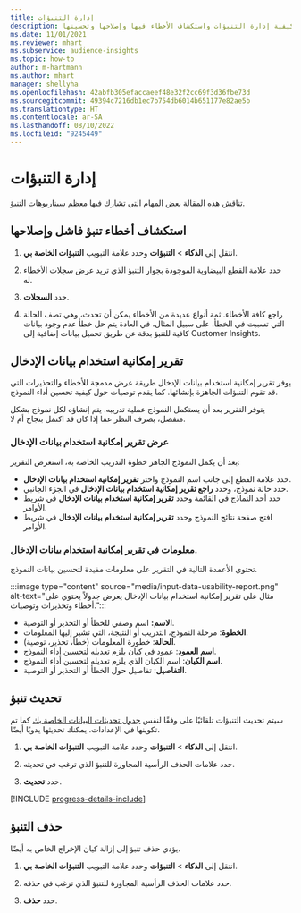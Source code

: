 ```yaml
---
title: إدارة التنبؤات
description: تعرف على كيفية إدارة التنبؤات واستكشاف الأخطاء فيها وإصلاحها وتحسينها.
ms.date: 11/01/2021
ms.reviewer: mhart
ms.subservice: audience-insights
ms.topic: how-to
author: m-hartmann
ms.author: mhart
manager: shellyha
ms.openlocfilehash: 42abfb305efaccaeef48e32f2cc69f3d36fbe73d
ms.sourcegitcommit: 49394c7216db1ec7b754db6014b651177e82ae5b
ms.translationtype: HT
ms.contentlocale: ar-SA
ms.lasthandoff: 08/10/2022
ms.locfileid: "9245449"
---
```

# <a name="manage-predictions"></a>إدارة التنبؤات

تناقش هذه المقالة بعض المهام التي تشارك فيها معظم سيناريوهات التنبؤ.

## <a name="troubleshoot-a-failed-prediction"></a>استكشاف أخطاء تنبؤ فاشل وإصلاحها

1. انتقل إلى **الذكاء** > **التنبؤات** وحدد علامة التبويب **التنبؤات الخاصة بي‬**.

1. حدد علامة القطع البيضاوية الموجودة بجوار التنبؤ الذي تريد عرض سجلات الأخطاء له.

1. حدد **السجلات‏‎**.

1. راجع كافة الأخطاء. ثمة أنواع عديدة من الأخطاء يمكن أن تحدث، وهي تصف الحالة التي تسببت في الخطأ. على سبيل المثال، في العادة يتم حل خطأ عدم وجود بيانات كافية للتنبؤ بدقة عن طريق تحميل بيانات إضافية إلى Customer Insights.

## <a name="input-data-usability-report"></a>تقرير إمكانية استخدام بيانات الإدخال

يوفر تقرير إمكانية استخدام بيانات الإدخال طريقة عرض مدمجة للأخطاء والتحذيرات التي قد تقوم التنبؤات الجاهزة بإنشائها. كما يقدم توصيات حول كيفية تحسين أداء النموذج.

يتوفر التقرير بعد أن يستكمل النموذج عملية تدريبه. يتم إنشاؤه لكل نموذج بشكل منفصل، بصرف النظر عما إذا كان قد اكتمل بنجاح أم لا.

### <a name="view-the-input-data-usability-report"></a>عرض تقرير إمكانية استخدام بيانات الإدخال

بعد أن يكمل النموذج الجاهز خطوة التدريب الخاصة به، استعرض التقرير:
- حدد علامة القطع إلى جانب اسم النموذج واختر **تقرير إمكانية استخدام بيانات الإدخال**.
- حدد حالة نموذج، وحدد **راجع تقرير إمكانية استخدام بيانات الإدخال‬** في الجزء الجانبي.
- حدد أحد النماذج في القائمة وحدد **تقرير إمكانية استخدام بيانات الإدخال** في شريط الأوامر.
- افتح صفحة نتائج النموذج وحدد **تقرير إمكانية استخدام بيانات الإدخال** في شريط الأوامر.

### <a name="information-in-the-input-data-usability-report"></a>معلومات في تقرير إمكانية استخدام بيانات الإدخال‬.

تحتوي الأعمدة التالية في التقرير على معلومات مفيدة لتحسين بيانات النموذج.

:::image type="content" source="media/input-data-usability-report.png" alt-text="مثال على تقرير إمكانية استخدام بيانات الإدخال يعرض جدولاً يحتوي على أخطاء وتحذيرات وتوصيات.":::

- **الاسم:** اسم وصفي للخطأ أو التحذير أو التوصية.
- **الخطوة**: مرحلة النموذج، التدريب أو النتيجة، التي تشير إليها المعلومات.
- **الحالة**: خطورة المعلومات (خطأ، تحذير، توصية).
- **اسم العمود**: عمود في كيان يلزم تعديله لتحسين أداء النموذج.
- **اسم الكيان**: اسم الكيان الذي يلزم تعديله لتحسين أداء النموذج.
- **التفاصيل**: تفاصيل حول الخطأ أو التحذير أو التوصية.

## <a name="refresh-a-prediction"></a>تحديث تنبؤ

سيتم تحديث التنبؤات تلقائيًا على وفقًا لنفس [جدول تحديثات البيانات الخاصة بك](schedule-refresh.md) كما تم تكوينها في الإعدادات. يمكنك تحديثها يدويًا أيضًا.

1. انتقل إلى **الذكاء** > **التنبؤات** وحدد علامة التبويب **التنبؤات الخاصة بي‬**.

1. حدد علامات الحذف الرأسية المجاورة للتنبؤ الذي ترغب في تحديثه.

1. حدد **تحديث**.

[!INCLUDE [progress-details-include](includes/progress-details-pane.md)]

## <a name="delete-a-prediction"></a>حذف التنبؤ

يؤدي حذف تنبؤ إلى إزالة كيان الإخراج الخاص به أيضًا.

1. انتقل إلى **الذكاء** > **التنبؤات** وحدد علامة التبويب **التنبؤات الخاصة بي‬**.

1. حدد علامات الحذف الرأسية المجاورة للتنبؤ الذي ترغب في حذفه.

1. حدد **حذف**.
